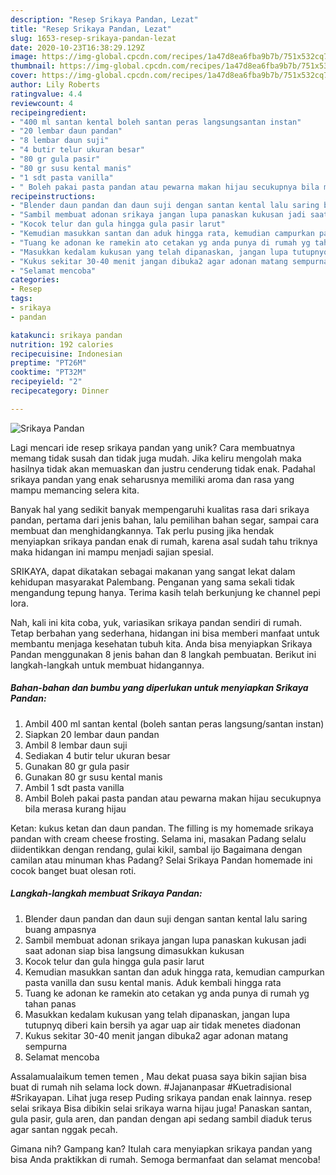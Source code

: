 ```yaml
---
description: "Resep Srikaya Pandan, Lezat"
title: "Resep Srikaya Pandan, Lezat"
slug: 1653-resep-srikaya-pandan-lezat
date: 2020-10-23T16:38:29.129Z
image: https://img-global.cpcdn.com/recipes/1a47d8ea6fba9b7b/751x532cq70/srikaya-pandan-foto-resep-utama.jpg
thumbnail: https://img-global.cpcdn.com/recipes/1a47d8ea6fba9b7b/751x532cq70/srikaya-pandan-foto-resep-utama.jpg
cover: https://img-global.cpcdn.com/recipes/1a47d8ea6fba9b7b/751x532cq70/srikaya-pandan-foto-resep-utama.jpg
author: Lily Roberts
ratingvalue: 4.4
reviewcount: 4
recipeingredient:
- "400 ml santan kental boleh santan peras langsungsantan instan"
- "20 lembar daun pandan"
- "8 lembar daun suji"
- "4 butir telur ukuran besar"
- "80 gr gula pasir"
- "80 gr susu kental manis"
- "1 sdt pasta vanilla"
- " Boleh pakai pasta pandan atau pewarna makan hijau secukupnya bila merasa kurang hijau"
recipeinstructions:
- "Blender daun pandan dan daun suji dengan santan kental lalu saring buang ampasnya"
- "Sambil membuat adonan srikaya jangan lupa panaskan kukusan jadi saat adonan siap bisa langsung dimasukkan kukusan"
- "Kocok telur dan gula hingga gula pasir larut"
- "Kemudian masukkan santan dan aduk hingga rata, kemudian campurkan pasta vanilla dan susu kental manis. Aduk kembali hingga rata"
- "Tuang ke adonan ke ramekin ato cetakan yg anda punya di rumah yg tahan panas"
- "Masukkan kedalam kukusan yang telah dipanaskan, jangan lupa tutupnyq diberi kain bersih ya agar uap air tidak menetes diadonan"
- "Kukus sekitar 30-40 menit jangan dibuka2 agar adonan matang sempurna"
- "Selamat mencoba"
categories:
- Resep
tags:
- srikaya
- pandan

katakunci: srikaya pandan 
nutrition: 192 calories
recipecuisine: Indonesian
preptime: "PT26M"
cooktime: "PT32M"
recipeyield: "2"
recipecategory: Dinner

---
```



![Srikaya Pandan](https://img-global.cpcdn.com/recipes/1a47d8ea6fba9b7b/751x532cq70/srikaya-pandan-foto-resep-utama.jpg)

Lagi mencari ide resep srikaya pandan yang unik? Cara membuatnya memang tidak susah dan tidak juga mudah. Jika keliru mengolah maka hasilnya tidak akan memuaskan dan justru cenderung tidak enak. Padahal srikaya pandan yang enak seharusnya memiliki aroma dan rasa yang mampu memancing selera kita.

Banyak hal yang sedikit banyak mempengaruhi kualitas rasa dari srikaya pandan, pertama dari jenis bahan, lalu pemilihan bahan segar, sampai cara membuat dan menghidangkannya. Tak perlu pusing jika hendak menyiapkan srikaya pandan enak di rumah, karena asal sudah tahu triknya maka hidangan ini mampu menjadi sajian spesial.

SRIKAYA, dapat dikatakan sebagai makanan yang sangat lekat dalam kehidupan masyarakat Palembang. Penganan yang sama sekali tidak mengandung tepung hanya. Terima kasih telah berkunjung ke channel pepi lora.


Nah, kali ini kita coba, yuk, variasikan srikaya pandan sendiri di rumah. Tetap berbahan yang sederhana, hidangan ini bisa memberi manfaat untuk membantu menjaga kesehatan tubuh kita. Anda bisa menyiapkan Srikaya Pandan menggunakan 8 jenis bahan dan 8 langkah pembuatan. Berikut ini langkah-langkah untuk membuat hidangannya.

<!--inarticleads1-->

##### Bahan-bahan dan bumbu yang diperlukan untuk menyiapkan Srikaya Pandan:

1. Ambil 400 ml santan kental (boleh santan peras langsung/santan instan)
1. Siapkan 20 lembar daun pandan
1. Ambil 8 lembar daun suji
1. Sediakan 4 butir telur ukuran besar
1. Gunakan 80 gr gula pasir
1. Gunakan 80 gr susu kental manis
1. Ambil 1 sdt pasta vanilla
1. Ambil  Boleh pakai pasta pandan atau pewarna makan hijau secukupnya bila merasa kurang hijau


Ketan: kukus ketan dan daun pandan. The filling is my homemade srikaya pandan with cream cheese frosting. Selama ini, masakan Padang selalu diidentikkan dengan rendang, gulai kikil, sambal ijo Bagaimana dengan camilan atau minuman khas Padang? Selai Srikaya Pandan homemade ini cocok banget buat olesan roti. 

<!--inarticleads2-->

##### Langkah-langkah membuat Srikaya Pandan:

1. Blender daun pandan dan daun suji dengan santan kental lalu saring buang ampasnya
1. Sambil membuat adonan srikaya jangan lupa panaskan kukusan jadi saat adonan siap bisa langsung dimasukkan kukusan
1. Kocok telur dan gula hingga gula pasir larut
1. Kemudian masukkan santan dan aduk hingga rata, kemudian campurkan pasta vanilla dan susu kental manis. Aduk kembali hingga rata
1. Tuang ke adonan ke ramekin ato cetakan yg anda punya di rumah yg tahan panas
1. Masukkan kedalam kukusan yang telah dipanaskan, jangan lupa tutupnyq diberi kain bersih ya agar uap air tidak menetes diadonan
1. Kukus sekitar 30-40 menit jangan dibuka2 agar adonan matang sempurna
1. Selamat mencoba


Assalamualaikum temen temen , Mau dekat puasa saya bikin sajian bisa buat di rumah nih selama lock down. #Jajananpasar #Kuetradisional #Srikayapan. Lihat juga resep Puding srikaya pandan enak lainnya. resep selai srikaya Bisa dibikin selai srikaya warna hijau juga! Panaskan santan, gula pasir, gula aren, dan pandan dengan api sedang sambil diaduk terus agar santan nggak pecah. 

Gimana nih? Gampang kan? Itulah cara menyiapkan srikaya pandan yang bisa Anda praktikkan di rumah. Semoga bermanfaat dan selamat mencoba!
